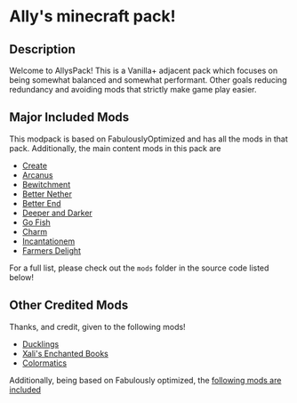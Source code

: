 # Ally's minecraft pack!

## Description
Welcome to AllysPack! This is a Vanilla+ adjacent pack which focuses on being
somewhat balanced and somewhat performant. Other goals reducing redundancy and
avoiding mods that strictly make game play easier.

## Major Included Mods
This modpack is based on FabulouslyOptimized and has all the mods in that pack.
Additionally, the main content mods in this pack are

* [Create](https://modrinth.com/mod/create-fabric)
* [Arcanus](https://modrinth.com/mod/arcanus)
* [Bewitchment](https://www.curseforge.com/minecraft/mc-mods/bewitchment)
* [Better Nether](https://modrinth.com/mod/betternether)
* [Better End](https://modrinth.com/mod/betterend)
* [Deeper and Darker](https://modrinth.com/mod/deeperdarker)
* [Go Fish](https://www.curseforge.com/minecraft/mc-mods/go-fish)
* [Charm](https://modrinth.com/mod/charm)
* [Incantationem](https://modrinth.com/mod/incantationem)
* [Farmers Delight](https://modrinth.com/mod/farmers-delight-fabric)

For a full list, please check out the `mods` folder  in the source code listed below!

## Other Credited Mods

Thanks, and credit, given to the following mods!
* [Ducklings](https://www.curseforge.com/minecraft/mc-mods/duckling)
* [Xali's Enchanted Books](https://www.curseforge.com/minecraft/texture-packs/xalis-enchanted-books)
* [Colormatics](https://modrinth.com/mod/colormatic)

Additionally, being based on Fabulously optimized, the [following mods are included](https://github.com/Fabulously-Optimized/fabulously-optimized/blob/main/INCLUDED-MODS.md)
